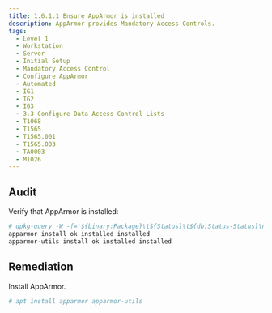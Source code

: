 ```yaml
---
title: 1.6.1.1 Ensure AppArmor is installed
description: AppArmor provides Mandatory Access Controls.
tags:
  - Level 1
  - Workstation
  - Server
  - Initial Setup
  - Mandatory Access Control
  - Configure AppArmor
  - Automated
  - IG1
  - IG2
  - IG3
  - 3.3 Configure Data Access Control Lists
  - T1068
  - T1565
  - T1565.001
  - T1565.003
  - TA0003
  - M1026
---
```


## Audit
Verify that AppArmor is installed:
```bash
# dpkg-query -W -f='${binary:Package}\t${Status}\t${db:Status-Status}\n' apparmor apparmor-utils
apparmor install ok installed installed
apparmor-utils install ok installed installed
```

## Remediation
Install AppArmor.
```bash
# apt install apparmor apparmor-utils
```
